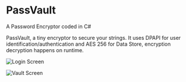 # PassVault
A Password Encryptor coded in C#

PassVault, a tiny encryptor to secure your strings. It uses DPAPI for user identification/authentication and AES 256 for Data Store, encryption decryption happens on runtime.

![Login Screen](https://github.com/seriousdoge/PassVault/tree/master/PassVault/Login.png?raw=true)

![Vault Screen](https://github.com/seriousdoge/PassVault/tree/master/PassVault/Vault.png?raw=true)
